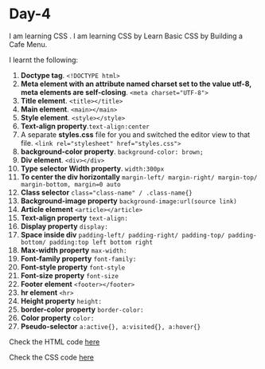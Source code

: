 # Day-4
I am  learning CSS . I am learning CSS by Learn Basic CSS by Building a Cafe Menu.

I learnt the following:

1. **Doctype tag**. `<!DOCTYPE html>`
2. **Meta element with an attribute named charset set to the value utf-8, meta elements are self-closing**. 
    `<meta charset="UTF-8">`
3. **Title element**. `<title></title>`
4. **Main element**. `<main></main>`
5. **Style element**. `<style></style>`
6. **Text-align property**.`text-align:center`
7. A separate **styles.css** file for you and switched the editor view to that file. `<link rel="stylesheet" href="styles.css">`
8. **background-color property**. `background-color: brown;`
9. **Div element**. `<div></div>`
10. **Type selector Width property**. `width:300px`
11. **To center the div horizontally** `margin-left/ margin-right/ margin-top/ margin-bottom, margin=0 auto`
12. **Class selector** `class="class-name" / .class-name{}`
13. **Background-image property** `background-image:url(source link)`
14. **Article element** `<article></article>` 
15. **Text-align property** `text-align:`
16. **Display property** `display: `
17. **Space inside div** `padding-left/ padding-right/ padding-top/ padding-bottom/ padding:top left bottom right`
18. **Max-width property** `max-width:`
19. **Font-family property** `font-family:`
20. **Font-style property** `font-style`
21. **Font-size property** `font-size`
22. **Footer element** `<footer></footer>`
23. **hr element** `<hr>`
24. **Height property** `height:`
25. **border-color property** `border-color:`
26. **Color property** `color:`
27. **Pseudo-selector** `a:active{}, a:visited{}, a:hover{}`


Check the HTML code [here](./fullcode.html)  


Check the CSS code [here](./full-code.css)